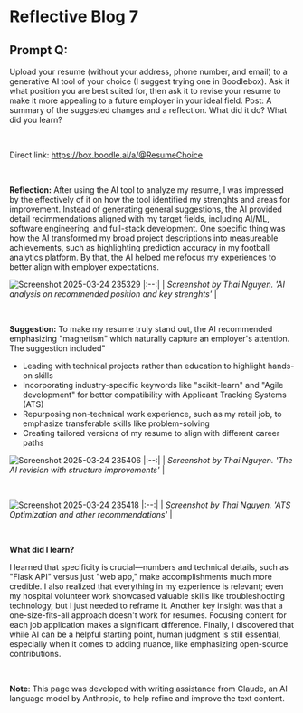 # Reflective Blog 7

## Prompt Q:

Upload your resume (without your address, phone number, and email) to a generative AI tool of your choice (I suggest trying one in Boodlebox). Ask it what position you are best suited for, then ask it to revise your resume to make it more appealing to a future employer in your ideal field. Post: A summary of the suggested changes and a reflection. What did it do? What did you learn? 

<br>

Direct link: https://box.boodle.ai/a/@ResumeChoice

<br>

**Reflection:** After using the AI tool to analyze my resume, I was impressed by the effectively of it on how the tool identified my strenghts and areas for improvement. Instead of generating general suggestions, the AI provided detail recimmendations aligned with my target fields, including AI/ML, software engineering, and full-stack development. One specific thing was how the AI transformed my broad project descriptions into measureable achievements, such as highlighting prediction accuracy in my football analytics platform. By that, the AI helped me refocus my experiences to better align with employer expectations.



![Screenshot 2025-03-24 235329](https://github.com/user-attachments/assets/e314fb8d-485b-4649-8823-7f56d84696c5)
|:--:|
| *Screenshot by Thai Nguyen. 'AI analysis on recommended position and key strenghts'* |

<br>

**Suggestion:** To make my resume truly stand out, the AI recommended emphasizing "magnetism" which naturally capture an employer's attention. The suggestion included"

- Leading with technical projects rather than education to highlight hands-on skills
- Incorporating industry-specific keywords like "scikit-learn" and "Agile development" for better compatibility with Applicant Tracking Systems (ATS)
- Repurposing non-technical work experience, such as my retail job, to emphasize transferable skills like problem-solving
- Creating tailored versions of my resume to align with different career paths


![Screenshot 2025-03-24 235406](https://github.com/user-attachments/assets/ee68cce0-63b4-40b5-859f-851db67a5343)
|:--:|
| *Screenshot by Thai Nguyen. 'The AI revision with structure improvements'* |

<br>

![Screenshot 2025-03-24 235418](https://github.com/user-attachments/assets/15c841cd-7712-4672-aa80-d30611f38b57)
|:--:|
| *Screenshot by Thai Nguyen. 'ATS Optimization and other recommendations'* |

<br>

**What did I learn?** 

I learned that specificity is crucial—numbers and technical details, such as "Flask API" versus just "web app," make accomplishments much more credible. I also realized that everything in my experience is relevant; even my hospital volunteer work showcased valuable skills like troubleshooting technology, but I just needed to reframe it. Another key insight was that a one-size-fits-all approach doesn't work for resumes. Focusing content for each job application makes a significant difference. Finally, I discovered that while AI can be a helpful starting point, human judgment is still essential, especially when it comes to adding nuance, like emphasizing open-source contributions.


<br>

**Note**: This page was developed with writing assistance from Claude, an AI language model by Anthropic, to help refine and improve the text content.

